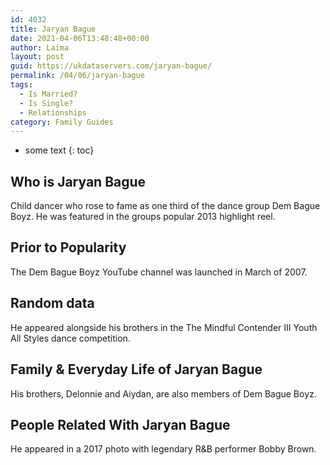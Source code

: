 ```yaml
---
id: 4032
title: Jaryan Bague
date: 2021-04-06T13:48:48+00:00
author: Laima
layout: post
guid: https://ukdataservers.com/jaryan-bague/
permalink: /04/06/jaryan-bague
tags:
  - Is Married?
  - Is Single?
  - Relationships
category: Family Guides
---
```


* some text
{: toc}


## Who is Jaryan Bague
                  
                  
                  
Child dancer who rose to fame as one third of the dance group Dem Bague Boyz. He was featured in the groups popular 2013 highlight reel.
                  
              
            
              
            
                
                
                
## Prior to Popularity
                  
                  
                  
The Dem Bague Boyz YouTube channel was launched in March of 2007.
                  
              
            
              
            
                
                
                
## Random data
                  
                  
                  
He appeared alongside his brothers in the The Mindful Contender III Youth All Styles dance competition.
                  
              
            
              
            
                
                
                
## Family & Everyday Life of Jaryan Bague
                  
                  
                  
His brothers, Delonnie and Aiydan, are also members of Dem Bague Boyz.
                  
              
            
              
            
                
                
                
## People Related With Jaryan Bague
                  
                  
                  
He appeared in a 2017 photo with legendary R&B performer Bobby Brown.
                  
              
            
              
            
                
              
            
              
              
            
            
              
            
          
          
          